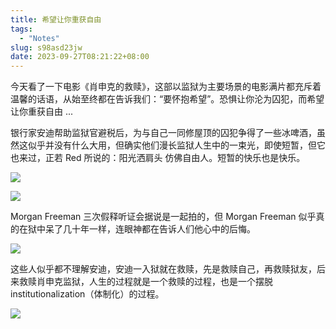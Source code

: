 ```yaml
---
title: 希望让你重获自由
tags:
  - "Notes"
slug: s98asd23jw
date: 2023-09-27T08:21:22+08:00
---
```


今天看了一下电影《肖申克的救赎》，这部以监狱为主要场景的电影满片都充斥着温馨的话语，从始至终都在告诉我们：“要怀抱希望”。恐惧让你沦为囚犯，而希望让你重获自由 ...

<!--more-->

银行家安迪帮助监狱官避税后，为与自己一同修屋顶的囚犯争得了一些冰啤酒，虽然这似乎并没有什么大用，但确实他们漫长监狱人生中的一束光，即使短暂，但它也来过，正若 Red 所说的：阳光洒肩头 仿佛自由人。短暂的快乐也是快乐。

![](https://jihulab.com/UncleCAT4/static/-/raw/main/blog/202309272253917.png)

![](https://jihulab.com/UncleCAT4/static/-/raw/main/blog/202309272254100.png)

Morgan Freeman 三次假释听证会据说是一起拍的，但 Morgan Freeman 似乎真的在狱中呆了几十年一样，连眼神都在告诉人们他心中的后悔。

![](https://jihulab.com/UncleCAT4/static/-/raw/main/blog/202309272250746.png)

这些人似乎都不理解安迪，安迪一入狱就在救赎，先是救赎自己，再救赎狱友，后来救赎肖申克监狱，人生的过程就是一个救赎的过程，也是一个摆脱 institutionalization（体制化）的过程。

![](https://jihulab.com/UncleCAT4/static/-/raw/main/blog/202309272256649.png)